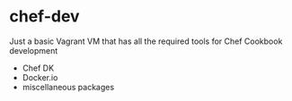 # chef-dev

Just a basic Vagrant VM that has all the required tools for Chef Cookbook development

- Chef DK
- Docker.io
- miscellaneous packages